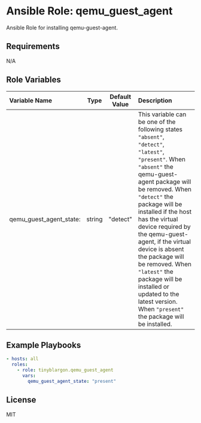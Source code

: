 # Ansible Role: qemu_guest_agent

Ansible Role for installing qemu-guest-agent.

## Requirements

N/A

## Role Variables

| **Variable Name**      | **Type**| **Default Value**| **Description**|
| :----------------------| :------:| :---------------:| :--------------|
| qemu_guest_agent_state:| string  | "detect"         | This variable can be one of the following states `"absent"`, `"detect"`, `"latest"`, `"present"`. When `"absent"` the qemu-guest-agent package will be removed. When `"detect"` the package will be installed if the host has the virtual device required by the qemu-guest-agent, if the virtual device is absent the package will be removed. When `"latest"` the package will be installed or updated to the latest version. When `"present"` the package will be installed.|

## Example Playbooks

```yaml
- hosts: all
  roles:
    - role: tinyblargon.qemu_guest_agent
      vars:
        qemu_guest_agent_state: "present"
```

## License

MIT

